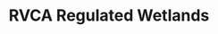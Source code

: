---
schema: default
title: RVCA Regulated Wetlands
organization: RVCA
notes: >-
  Last Update (mm-dd-yyyy): <strong>10-10-2019<br><br>RVCA Regulated
  Wetlands</strong> represent the Wetlands (including a 120m allowance) within
  the Section 28 - Development, Interference with Wetlands and Alterations to
  Shorelines and Watercourses Regulation (Ontario Regulation 174/06). These
  wetlands include Provincially Significant Wetlands (PSW) and other important
  RVCA wetlands. Please see the associated <i>Regulation Limit Approved</i>
  dataset.
resources:
  - name: Regulated Wetlands Shapefile
    url: 'https://gis.rvca.ca/openData/RVCA_regulatedWetlandSHP.zip'
    format: shp
  - name: Regulated Wetlands Rest Endpoint
    url: >-
      https://gis.rvca.ca/arcgis/rest/services/RVCA_Hazards_publicService/MapServer/6
    format: api
  - name: Regulated Wetlands Generate Kml
    url: >-
      https://gis.rvca.ca/arcgis/rest/services/RVCA_Hazards_publicService/MapServer/generateKml
    format: kml
  - name: Regulated Wetlands CAD-DWG
    url: 'https://gis.rvca.ca/openData/RVCA_regulatedWetlandDWG.zip'
    format: cad
license: 'https://gis.rvca.ca/openData/RVCA Standard Data Licence.pdf'
metadata: >-
  <big><strong><a href="https://gis.rvca.ca/data.html">View      
  Metadata...</a></strong></big>
category:
  - RVCA Open Datasets
maintainer: 'Dave Crossman, RVCA GIS Coordinator'
maintainer_email: '<a href="mailto:gis@rvca.ca">gis@rvca.ca</a>'
lastUpdate: <strong>10-10-2019</strong>
---